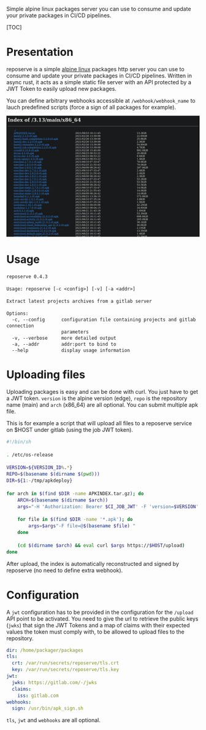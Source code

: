 Simple alpine linux packages server you can use to consume and update your private packages in CI/CD pipelines.

[TOC]

# Presentation

reposerve is a simple [alpine linux](https://alpinelinux.org/) packages http server you can use to consume and update
your private packages in CI/CD pipelines. Written in async rust, it acts as a simple static file server with an API
protected by a JWT Token to easily upload new packages.

You can define arbitrary webhooks accessible at `/webhook/webhook_name` to lauch predefined scripts (force a sign of all
packages for example).

![reposerve](reposerve.png?raw=true "Reposerve")

# Usage

```
reposerve 0.4.3

Usage: reposerve [-c <config>] [-v] [-a <addr>]

Extract latest projects archives from a gitlab server

Options:
  -c, --config      configuration file containing projects and gitlab connection
                    parameters
  -v, --verbose     more detailed output
  -a, --addr        addr:port to bind to
  --help            display usage information
```

# Uploading files

Uploading packages is easy and can be done with curl. You just have to get a JWT token. `version` is the alpine version
(edge), `repo` is the repository name (main) and `arch` (x86_64) are all optional. You can submit multiple apk
file.

This is for example a script that will upload all files to a reposerve service on $HOST under gitlab (using the job JWT
token).

```sh
#!/bin/sh

. /etc/os-release

VERSION=${VERSION_ID%.*}
REPO=$(basename $(dirname $(pwd)))
DIR=${1:-/tmp/apkdeploy}

for arch in $(find $DIR -name APKINDEX.tar.gz); do
	ARCH=$(basename $(dirname $arch))
	args="-H 'Authorization: Bearer $CI_JOB_JWT' -F 'version=$VERSION' -F 'repo=$REPO' -F 'arch=$ARCH' "

	for file in $(find $DIR -name '*.apk'); do
		args=$args"-F file=@$(basename $file) "
	done

	(cd $(dirname $arch) && eval curl $args https://$HOST/upload)
done
```

After upload, the index is automatically reconstructed and signed by reposerve (no need to define extra webhook).

# Configuration

A `jwt` configuration has to be provided in the configuration for the `/upload` API point to be activated. You
need to give the url to retrieve the public keys (`jwks`) that sign the JWT Tokens and a map of claims with their
expected values the token must comply with, to be allowed to upload files to the repository.

```yaml
dir: /home/packager/packages
tls:
  crt: /var/run/secrets/reposerve/tls.crt
  key: /var/run/secrets/reposerve/tls.key
jwt:
  jwks: https://gitlab.com/-/jwks
  claims:
    iss: gitlab.com
webhooks:
  sign: /usr/bin/apk_sign.sh
```

`tls`, `jwt` and `webhooks` are all optional.
